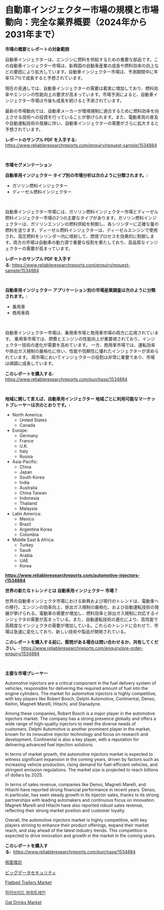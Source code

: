 <p><h1>自動車インジェクター市場の規模と市場動向：完全な業界概要（2024年から2031年まで）</h1></p><p><strong>市場の概要とレポートの対象範囲</strong></p>
<p><p>自動車インジェクターは、エンジンに燃料を供給するための重要な部品です。この自動車インジェクター市場は、新興国の自動車産業の成長や燃料効率の向上などの要因により拡大しています。自動車インジェクター市場は、予測期間中に年率13.7％で成長すると予想されています。</p><p>現在の見通しでは、自動車インジェクターの需要は着実に増加しており、燃料効率やエンジンの性能向上の要求が高まっています。市場予測によると、自動車インジェクター市場は今後も成長を続けると予測されています。</p><p>最新の市場動向では、自動車メーカーが環境規制に適合するために燃料効率を向上させる技術への投資を行っていることが挙げられます。また、電動車両の普及や自動運転技術の発展に伴い、自動車インジェクターの需要がさらに拡大すると予想されています。</p></p>
<p><strong>レポートのサンプル PDF を入手する:</strong> <a href="https://www.reliableresearchreports.com/enquiry/request-sample/1534884">https://www.reliableresearchreports.com/enquiry/request-sample/1534884</a></p>
<p>&nbsp;</p>
<p><strong>市場セグメンテーション</strong></p>
<p><strong>自動車用インジェクター タイプ別の市場分析は次のように分類されます。:</strong></p>
<p><ul><li>ガソリン燃料インジェクター</li><li>ディーゼル燃料インジェクター</li></ul></p>
<p>&nbsp;</p>
<p><p>自動車インジェクター市場には、ガソリン燃料インジェクター市場とディーゼル燃料インジェクター市場の2つの主要なタイプがあります。ガソリン燃料インジェクターは、ガソリンエンジンの燃料供給を制御し、各シリンダーに正確な量の燃料を送ります。ディーゼル燃料インジェクターは、ディーゼルエンジンで使用され、高圧燃料をシリンダー内に噴射して、燃焼プロセスを効果的に制御します。両方の市場は自動車の動力源で重要な役割を果たしており、高品質なインジェクターの需要が高まっています。</p></p>
<p><strong>レポートのサンプル PDF を入手する:</strong>&nbsp;<a href="https://www.reliableresearchreports.com/enquiry/request-sample/1534884">https://www.reliableresearchreports.com/enquiry/request-sample/1534884</a></p>
<p>&nbsp;</p>
<p><strong> 自動車用インジェクター アプリケーション別の市場産業調査は次のように分類されます。:</strong></p>
<p><ul><li>乗用車</li><li>商用車両</li></ul></p>
<p>&nbsp;</p>
<p><p>自動車インジェクター市場は、乗用車市場と商用車市場の両方に応用されています。 乗用車市場では、燃費とエンジンの性能向上が重要視されており、インジェクター技術の進化が需要を高めています。 一方、商用車市場では、運転効率や排出ガス規制の厳格化に伴い、性能や信頼性に優れたインジェクターが求められています。 両市場においてインジェクターの役割は非常に重要であり、市場は順調に成長しています。</p></p>
<p><strong>このレポートを購入する:</strong>&nbsp; <a href="https://www.reliableresearchreports.com/purchase/1534884">https://www.reliableresearchreports.com/purchase/1534884</a></p>
<p>&nbsp;</p>
<p><strong>地域に関して言えば、自動車用インジェクター 地域ごとに利用可能なマーケットプレーヤーは次のとおりです。:</strong></p>
<p><ul>
    <li>
        North America:
        <ul>
            <li>United States</li>
            <li>Canada</li>
        </ul>
    </li>
    <li>
        Europe:
        <ul>
            <li>Germany</li>
            <li>France</li>
            <li>U.K.</li>
            <li>Italy</li>
            <li>Russia</li>
        </ul>
    </li>
    <li>
        Asia-Pacific:
        <ul>
            <li>China</li>
            <li>Japan</li>
            <li>South Korea</li>
            <li>India</li>
            <li>Australia</li>
            <li>China Taiwan</li>
            <li>Indonesia</li>
            <li>Thailand</li>
            <li>Malaysia</li>
        </ul>
    </li>
    <li>
        Latin America:
        <ul>
            <li>Mexico</li>
            <li>Brazil</li>
            <li>Argentina Korea</li>
            <li>Colombia</li>
        </ul>
    </li>
    <li>
        Middle East & Africa:
        <ul>
            <li>Turkey</li>
            <li>Saudi</li>
            <li>Arabia</li>
            <li>UAE</li>
            <li>Korea</li>
        </ul>
    </li>
    </ul></p>
<p><strong><a href="https://www.reliableresearchreports.com/automotive-injectors-r1534884">https://www.reliableresearchreports.com/automotive-injectors-r1534884</a></strong>&nbsp;</p>
<p><strong>世界の新たなトレンドとは 自動車用インジェクター 市場？</strong></p>
<p><p>世界の自動車インジェクタ市場における新興および現行のトレンドは、電動車への移行、エンジンの効率向上、排出ガス規制の厳格化、および自動運転技術の発展が挙げられる。電動車の需要が増加し、燃料効率と排出ガス規制に対応するインジェクタの需要が高まっている。また、自動運転技術の進化により、高性能で高精度なインジェクタの需要が増加している。これらのトレンドに合わせて、市場は急速に変化しており、新しい技術や製品が開発されている。</p></p>
<p><strong>このレポートを購入する前に、質問がある場合は問い合わせるか、共有してください。</strong>- <a href="https://www.reliableresearchreports.com/enquiry/pre-order-enquiry/1534884">https://www.reliableresearchreports.com/enquiry/pre-order-enquiry/1534884</a></p>
<p>&nbsp;</p>
<p><strong>主要な市場プレーヤー</strong></p>
<p><p>Automotive injectors are a critical component in the fuel delivery system of vehicles, responsible for delivering the required amount of fuel into the engine cylinders. The market for automotive injectors is highly competitive, with key players like Robert Bosch, Delphi Automotive, Continental, Denso, Keihin, Magneti Marelli, Hitachi, and Stanadyne.</p><p>Among these companies, Robert Bosch is a major player in the automotive injectors market. The company has a strong presence globally and offers a wide range of high-quality injectors to meet the diverse needs of customers. Delphi Automotive is another prominent player in the market, known for its innovative injector technology and focus on research and development. Continental is also a key player, with a reputation for delivering advanced fuel injection solutions.</p><p>In terms of market growth, the automotive injectors market is expected to witness significant expansion in the coming years, driven by factors such as increasing vehicle production, rising demand for fuel-efficient vehicles, and stringent emission regulations. The market size is projected to reach billions of dollars by 2025.</p><p>In terms of sales revenue, companies like Denso, Magneti Marelli, and Hitachi have reported strong financial performance in recent years. Denso, in particular, has seen steady growth in its injector sales, thanks to its strong partnerships with leading automakers and continuous focus on innovation. Magneti Marelli and Hitachi have also reported robust sales revenue, reflecting their strong market position and customer loyalty.</p><p>Overall, the automotive injectors market is highly competitive, with key players striving to enhance their product offerings, expand their market reach, and stay ahead of the latest industry trends. This competition is expected to drive innovation and growth in the market in the coming years.</p></p>
<p><strong>このレポートを購入する:</strong>&nbsp;&nbsp;<a href="https://www.reliableresearchreports.com/purchase/1534884">https://www.reliableresearchreports.com/purchase/1534884</a></p>
<p><p><a href="https://github.com/zekaoe592392/Market-Research-Report-List-1/blob/main/778295818287.md">核密度計</a></p><p><a href="https://medium.com/@jerrycurtis23/%E3%83%93%E3%83%83%E3%82%B0%E3%83%87%E3%83%BC%E3%82%BF%E3%82%BB%E3%82%AD%E3%83%A5%E3%83%AA%E3%83%86%E3%82%A3%E5%B8%82%E5%A0%B4%E8%A6%8F%E6%A8%A1-%E5%B8%82%E5%A0%B4%E5%B1%95%E6%9C%9B%E3%81%A8%E5%B8%82%E5%A0%B4%E4%BA%88%E6%B8%AC-2024%E5%B9%B4%E3%81%8B%E3%82%892031%E5%B9%B4-ad08afa13cfe">ビッグデータセキュリティ</a></p><p><a href="https://issuu.com/reportprime-2/docs/flatbed-trailers-market-size-2030.pptx">Flatbed Trailers Market</a></p><p><a href="https://medium.com/@kathyorton6556/%ED%95%98%EC%9D%B4%EB%B8%8C%EB%A6%AC%EB%93%9C-%ED%8C%8C%EC%9B%8C%ED%8A%B8%EB%A0%88%EC%9D%B8-%EC%8B%9C%EC%9E%A5%EC%9D%80-%EC%8B%9C%EC%9E%A5-%EC%A0%90%EC%9C%A0%EC%9C%A8-%ED%81%AC%EA%B8%B0-%EB%B0%8F-2031%EB%85%84%EA%B9%8C%EC%A7%80%EC%9D%98-%EC%98%88%EC%83%81-%EC%98%88%EC%B8%A1%EC%97%90-%EC%B4%88%EC%A0%90%EC%9D%84-%EB%A7%9E%EC%B6%A5%EB%8B%88%EB%8B%A4-a22426d30273">하이브리드 파워트레인</a></p><p><a href="https://github.com/redneck06/Market-Research-Report-List-2/blob/main/oat-drinks-market.md">Oat Drinks Market</a></p></p>